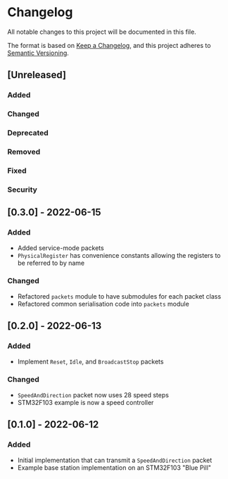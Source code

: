 # Changelog
All notable changes to this project will be documented in this file.

The format is based on [Keep a Changelog](https://keepachangelog.com/en/1.0.0/),
and this project adheres to [Semantic Versioning](https://semver.org/spec/v2.0.0.html).

## [Unreleased]
### Added
### Changed
### Deprecated
### Removed
### Fixed
### Security

## [0.3.0] - 2022-06-15
### Added
* Added service-mode packets
* `PhysicalRegister` has convenience constants allowing the registers to be
referred to by name
### Changed
* Refactored `packets` module to have submodules for each packet class
* Refactored common serialisation code into `packets` module

## [0.2.0] - 2022-06-13
### Added
* Implement `Reset`, `Idle`, and `BroadcastStop` packets
### Changed
* `SpeedAndDirection` packet now uses 28 speed steps
* STM32F103 example is now a speed controller

## [0.1.0] - 2022-06-12
### Added
* Initial implementation that can transmit a `SpeedAndDirection` packet
* Example base station implementation on an STM32F103 "Blue Pill"
